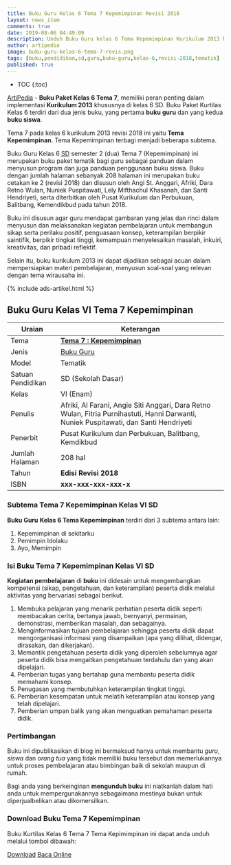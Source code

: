 ```yaml
---
title: Buku Guru Kelas 6 Tema 7 Kepemimpinan Revisi 2018
layout: news_item
comments: true
date: 2019-08-06 04:49:09
description: Unduh Buku Guru kelas 6 Tema Kepemimpinan Kurikulum 2013 Revisi 2018, buku panduan guru menjadi faktor penunjang dalam pembelajaran.
author: artipedia
image: buku-guru-kelas-6-tema-7-revis.png
tags: [buku,pendidikan,sd,guru,buku-guru,kelas-6,revisi-2018,tematik]
published: true
---
```


* TOC
{:toc}

<script type="application/ld+json">
{
  "@context":"http://schema.org",
  "@type":"Book",
  "name" : "{{ page.title }}",
  "author": {
    "@type":"Person",
    "name":"Afriki, Al Farani, Angie Siti Anggari, Dara Retno Wulan, Fitria Purnihastuti, Hanni Darwanti, Nuniek Puspitawati, dan Santi Hendriyeti."
  },
  "url" : "{{ site.url }}{{ page.url }}",
  "workExample" : [{
    "@type": "Book",
    "isbn": "xxx-xxx-xxx-xxx-x",
    "bookEdition": "Revisi 2018",
    "bookFormat": "http://schema.org/Hardcover",
    "potentialAction":{
    "@type":"ReadAction",
    "target":
      {
        "@type":"EntryPoint",
        "urlTemplate":"{{ site.url }}{{ page.url }}",
        "actionPlatform":[
          "http://schema.org/DesktopWebPlatform",
          "http://schema.org/IOSPlatform",
          "http://schema.org/AndroidPlatform"
        ]
      }
      }
    }
    ]
    }
 
</script>

[ArtiPedia](/ "ArtiPedia") - **Buku Paket Kelas 6 Tema 7**, memiliki peran penting dalam implementasi **Kurikulum 2013** khususnya di kelas 6 SD. Buku Paket Kurtilas Kelas 6 terdiri dari dua jenis buku, yang pertama **buku guru** dan yang kedua **buku siswa**. 

Tema 7 pada kelas 6 kurikulum 2013 revisi 2018 ini yaitu **Tema Kepemimpinan**. Tema Kepemimpinan terbagi menjadi beberapa subtema.

Buku Guru Kelas 6 <acronym title="Sekolah Dasar">SD</acronym> semester 2 (dua) Tema 7 (Kepemimpinan) ini merupakan buku paket tematik bagi guru sebagai panduan dalam menyusun program dan juga panduan penggunaan buku siswa. Buku dengan jumlah halaman sebanyak 208 halaman ini merupakan buku cetakan ke 2 (revisi 2018) dan disusun oleh Angi St. Anggari, Afriki, Dara Retno Wulan, Nuniek Puspitawati, Lely Mifthachul Khasanah, dan Santi Hendriyeti, serta diterbitkan oleh Pusat Kurikulum dan Perbukuan, Balitbang, Kemendikbud pada tahun 2018. 

Buku ini disusun agar guru mendapat gambaran yang jelas dan rinci dalam menyusun dan melaksanakan kegiatan pembelajaran untuk membangun sikap serta perilaku positif, penguasaan konsep, keterampilan berpikir saintifik, berpikir tingkat tinggi, kemampuan menyelesaikan masalah, inkuiri, kreativitas, dan pribadi reflektif.

Selain itu, buku kurikulum 2013 ini dapat dijadikan sebagai acuan dalam mempersiapkan materi pembelajaran, menyusun soal-soal yang relevan dengan tema wirausaha ini. 

{% include ads-artikel.html %}

## Buku Guru Kelas VI Tema 7 Kepemimpinan

|Uraian|Keterangan|
| --- | --- |
|Tema|<a href="/wiki/buku-guru-kelas-6-tema-7-kepemimpinan-revisi-2018.html" title="Buku Guru Kelas 6 SD Tema 7 Kepemimpinan Revisi 2018"><strong>Tema 7 : Kepemimpinan </strong></a>|
|Jenis|<a href="/buku" title="Buku Guru">Buku Guru</a>|
|Model|Tematik|
|Satuan Pendidikan|SD (Sekolah Dasar)|
Kelas|VI (Enam)|
Penulis|Afriki, Al Farani, Angie Siti Anggari, Dara Retno Wulan, Fitria Purnihastuti, Hanni Darwanti, Nuniek Puspitawati, dan Santi Hendriyeti|
|Penerbit|Pusat Kurikulum dan Perbukuan, Balitbang, Kemdikbud|
|Jumlah Halaman|208 hal|
|Tahun|<strong>Edisi Revisi 2018</strong>|
|ISBN|<strong>xxx-xxx-xxx-xxx-x</strong>|

### Subtema Tema 7 Kepemimpinan Kelas VI SD
<strong>Buku Guru</strong> <strong>Kelas 6 Tema Kepemimpinan</strong> terdiri dari 3 subtema antara lain: 
1. Kepemimpinan di sekitarku
2. Pemimpin Idolaku
3. Ayo, Memimpin

### Isi Buku Tema 7 Kepemimpinan Kelas VI SD

<b>Kegiatan pembelajaran</b> di <b>buku</b> ini didesain untuk mengembangkan kompetensi (sikap, pengetahuan, dan keterampilan) peserta didik melalui aktivitas yang bervariasi sebagai berikut.
<ol><li>Membuka pelajaran yang menarik perhatian peserta didik seperti membacakan cerita, bertanya jawab, bernyanyi, permainan, demonstrasi, memberikan masalah, dan sebagainya.</li><li>Menginformasikan tujuan pembelajaran sehingga peserta didik dapat mengorganisasi informasi yang disampaikan (apa yang dilihat, didengar, dirasakan, dan dikerjakan).</li><li>Memantik pengetahuan peserta didik yang diperoleh sebelumnya agar peserta didik bisa mengaitkan pengetahuan terdahulu dan yang akan dipelajari.</li><li>Pemberian tugas yang bertahap guna membantu peserta didik memahami konsep.</li><li>Penugasan yang membutuhkan keterampilan tingkat tinggi.</li><li>Pemberian kesempatan untuk melatih keterampilan atau konsep yang telah dipelajari.</li><li>Pemberian umpan balik yang akan menguatkan pemahaman peserta didik.</li></ol>
  
### Pertimbangan
Buku ini dipublikasikan di blog ini bermaksud hanya untuk membantu _guru_, _siswa_ dan _orang tua_ yang tidak memiliki buku tersebut dan memerlukannya untuk proses pembelajaran atau bimbingan baik di sekolah maupun di rumah.

Bagi anda yang berkeinginan <b>mengunduh buku</b> ini niatkanlah dalam hati anda untuk mempergunakannya sebagaimana mestinya bukan untuk diperjualbelikan atau dikomersilkan.
  
### Download Buku Tema 7 Kepemimpinan
Buku Kurtilas Kelas 6 Tema 7 Tema Kepimimpinan ini dapat anda unduh melalui tombol dibawah:
<p class="center"><a class="button download" href="https://docs.google.com/uc?export=download&id=1-1J-dB3U6fRK0neeMORA_JM2WWW-okjh" rel="nofollow" target="_blank" title="Download">Download</a>
<a class="button demo open-dialog" href="https://drive.google.com/file/d/1-1J-dB3U6fRK0neeMORA_JM2WWW-okjh/preview" Title="Baca Online" rel="nofollow">Baca Online</a></p>

